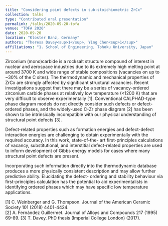 ```yaml
---
title: "Considering point defects in sub-stoichiometric ZrCx"
collection: talks
type: "Contributed oral presentation"
permalink: /talks/2020-09-20-tofa
venue: "TOFA 2020"
date: 2020-09-20
location: "Kloster Banz, Germany"
authors: "Theresa Davey<sup>1</sup>, Ying Chen<sup>1</sup>"
affiliations: "1. School of Engineering, Tohoku University, Japan"
---
```


Zirconium (mono)carbide is a rocksalt structure compound of interest in nuclear and aerospace industries due to its extremely high melting point at around 3700 K and wide range of stable compositions (vacancies on up to ~30% of the C sites). The thermodynamic and mechanical properties of ZrCx are strongly affected by significant structural vacancies. Recent investigations suggest that there may be a series of vacancy-ordered zirconium carbide phases at relatively low temperature (<1200 K) that are very difficult to observe experimentally [1]. Conventional CALPHAD-type phase diagram models do not directly consider such defects or defect-ordered phases, and the widely-used C-Zr phase diagram [2] has been shown to be intrinsically incompatible with our physical understanding of structural point defects [3].

Defect-related properties such as formation energies and defect-defect interaction energies are challenging to obtain experimentally with the required accuracy. In this work, state-of-the- art first-principles calculations of vacancy, substitutional, and interstitial defect-related properties are used to inform development of Gibbs energy models for cases where many structural point defects are present.

Incorporating such information directly into the thermodynamic database produces a more physically consistent description and may allow further predictive ability. Elucidating the defect- ordering and stability behaviour via first-principles calculation has the potential to aid experimentalists in identifying ordered phases which may have specific low temperature applications.

[1] C. Weinberger and G. Thompson. Journal of the American Ceramic Society 101 (2018) 4401-4424.  
[2] A. Fernández Guillermet. Journal of Alloys and Compounds 217 (1995) 69-89.
[3] T. Davey. PhD thesis (Imperial College London) (2017).


